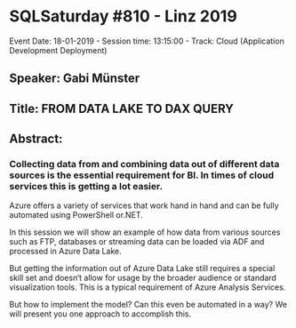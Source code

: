 # SQLSaturday #810 - Linz 2019
Event Date: 18-01-2019 - Session time: 13:15:00 - Track: Cloud (Application Development  Deployment)
## Speaker: Gabi Münster
## Title: FROM DATA LAKE TO DAX QUERY
## Abstract:
### Collecting data from and combining data out of different data sources is the essential requirement for BI. In times of cloud services this is getting a lot easier.
Azure offers a variety of services that work hand in hand and can be fully automated using PowerShell or.NET.

In this session we will show an example of how data from various sources such as FTP, databases or streaming data can be loaded via ADF and processed in Azure Data Lake.

But getting the information out of Azure Data Lake still requires a special skill set and doesn‘t allow for usage by the broader audience or standard visualization tools. This is a typical requirement of Azure Analysis Services.

But how to implement the model? Can this even be automated in a way?
We will present you one approach to accomplish this.
